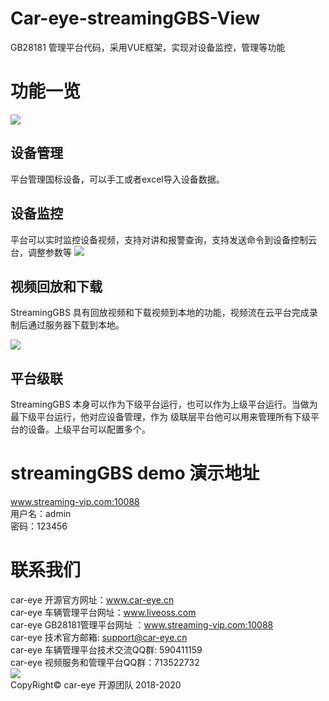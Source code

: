 # Car-eye-streamingGBS-View
GB28181 管理平台代码，采用VUE框架，实现对设备监控，管理等功能

# 功能一览
![](https://github.com/Car-eye-team/Car-eye-streamingGBS-View/raw/main/View.png)   
##  设备管理

平台管理国标设备，可以手工或者excel导入设备数据。

##  设备监控

平台可以实时监控设备视频，支持对讲和报警查询，支持发送命令到设备控制云台，调整参数等
![](https://github.com/Car-eye-team/Car-eye-streamingGBS-View/raw/main/monitor.png)

##  视频回放和下载
StreamingGBS 具有回放视频和下载视频到本地的功能，视频流在云平台完成录制后通过服务器下载到本地。   

![](https://github.com/Car-eye-team/Car-eye-streamingGBS-View/raw/main/monitor.png)

## 平台级联
StreamingGBS 本身可以作为下级平台运行，也可以作为上级平台运行。当做为最下级平台运行，他对应设备管理，作为
级联层平台他可以用来管理所有下级平台的设备。上级平台可以配置多个。

# streamingGBS demo 演示地址    
www.streaming-vip.com:10088   
用户名：admin    
密码：123456   


# 联系我们

car-eye 开源官方网址：www.car-eye.cn    
car-eye 车辆管理平台网址：www.liveoss.com  
car-eye GB28181管理平台网址 ：www.streaming-vip.com:10088     
car-eye 技术官方邮箱: support@car-eye.cn  
car-eye 车辆管理平台技术交流QQ群: 590411159   
car-eye 视频服务和管理平台QQ群：713522732   
![](https://gitee.com/careye_open_source_platform_group/car-eye-jtt1078-media-server/raw/master/QQ/QQ.jpg)     
CopyRight©  car-eye 开源团队 2018-2020
